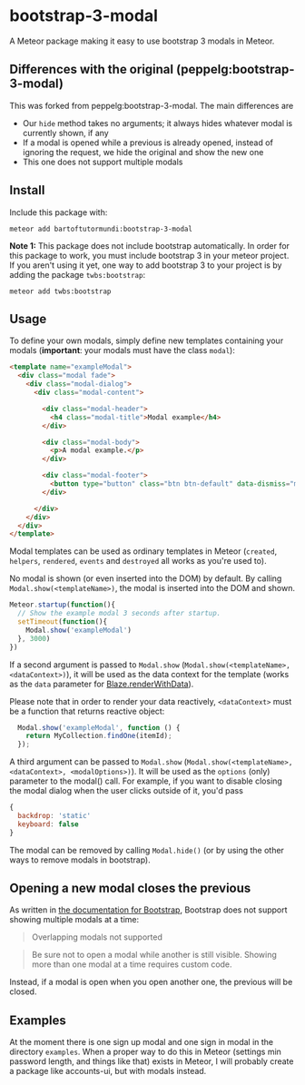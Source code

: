 bootstrap-3-modal
=================
A Meteor package making it easy to use bootstrap 3 modals in Meteor.

Differences with the original (peppelg:bootstrap-3-modal)
-----

This was forked from peppelg:bootstrap-3-modal. The main differences are

- Our `hide` method takes no arguments; it always hides whatever modal is currently shown, if any
- If a modal is opened while a previous is already opened, instead of ignoring the request, we hide the original and show the new one
- This one does not support multiple modals

Install
-----
Include this package with:

```
meteor add bartoftutormundi:bootstrap-3-modal
```

**Note 1:** This package does not include bootstrap automatically. In order for this package to work, you must include bootstrap 3 in your meteor project. If you aren't using it yet, one way to add bootstrap 3 to your project is by adding the package `twbs:bootstrap`:

```
meteor add twbs:bootstrap
```

Usage
-----
To define your own modals, simply define new templates containing your modals
(**important**: your modals must have the class `modal`):

```html
<template name="exampleModal">
  <div class="modal fade">
    <div class="modal-dialog">
      <div class="modal-content">

        <div class="modal-header">
          <h4 class="modal-title">Modal example</h4>
        </div>

        <div class="modal-body">
          <p>A modal example.</p>
        </div>

        <div class="modal-footer">
          <button type="button" class="btn btn-default" data-dismiss="modal">Close</button>
        </div>

      </div>
    </div>
  </div>
</template>
```

Modal templates can be used as ordinary templates in Meteor (`created`,
`helpers`, `rendered`, `events` and `destroyed` all works as you're used to).

No modal is shown (or even inserted into the DOM) by default. By calling
`Modal.show(<templateName>)`, the modal is inserted into the DOM and shown.

```javascript
Meteor.startup(function(){
  // Show the example modal 3 seconds after startup.
  setTimeout(function(){
    Modal.show('exampleModal')
  }, 3000)
})
```

If a second argument is passed to `Modal.show`
(`Modal.show(<templateName>, <dataContext>)`), it will be used as the data
context for the template (works as the `data` parameter for
[Blaze.renderWithData](http://docs.meteor.com/#/full/blaze_renderwithdata)).

Please note that in order to render your data reactively, `<dataContext>` must be a function that returns reactive object:
```javascript
  Modal.show('exampleModal', function () {
    return MyCollection.findOne(itemId);
  });
```

A third argument can be passed to `Modal.show`
(`Modal.show(<templateName>, <dataContext>, <modalOptions>)`). It will be used as the `options`
(only) parameter to the modal() call. For example, if you want to disable closing the modal
dialog when the user clicks outside of it, you'd pass

```javascript
{
  backdrop: 'static'
  keyboard: false
}
```

The modal can be removed by calling `Modal.hide()` (or by using the other ways
to remove modals in bootstrap).

Opening a new modal closes the previous
---------------------
As written in [the documentation for Bootstrap](http://getbootstrap.com/javascript/#modals),
Bootstrap does not support showing multiple modals at a time:

> Overlapping modals not supported

> Be sure not to open a modal while another is still visible. Showing more than one modal at a time requires custom code.

Instead, if a modal is open when you open another one, the previous will be closed.

Examples
--------
At the moment there is one sign up modal and one sign in modal in the directory
`examples`. When a proper way to do this in Meteor (settings min password
length, and things like that) exists in Meteor, I will probably create a
package like accounts-ui, but with modals instead.

